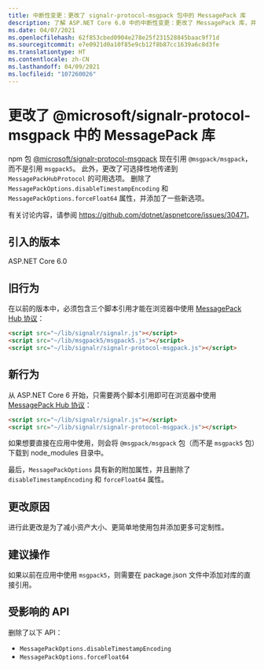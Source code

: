 ```yaml
---
title: 中断性变更：更改了 signalr-protocol-msgpack 包中的 MessagePack 库
description: 了解 ASP.NET Core 6.0 中的中断性变更：更改了 MessagePack 库，并在 @microsoft/signalr-protocol-msgpack 包中删除了两个选项。
ms.date: 04/07/2021
ms.openlocfilehash: 62f853cbed0904e278e25f231528845baac9f71d
ms.sourcegitcommit: e7e0921d0a10f85e9cb12f8b87cc1639a6c8d3fe
ms.translationtype: HT
ms.contentlocale: zh-CN
ms.lasthandoff: 04/09/2021
ms.locfileid: "107260026"
---
```

# <a name="changed-messagepack-library-in-microsoftsignalr-protocol-msgpack"></a>更改了 @microsoft/signalr-protocol-msgpack 中的 MessagePack 库

npm 包 [@microsoft/signalr-protocol-msgpack](https://www.npmjs.com/package/@microsoft/signalr-protocol-msgpack) 现在引用 `@msgpack/msgpack`，而不是引用 `msgpack5`。 此外，更改了可选择性地传递到 `MessagePackHubProtocol` 的可用选项。 删除了 `MessagePackOptions.disableTimestampEncoding` 和 `MessagePackOptions.forceFloat64` 属性，并添加了一些新选项。

有关讨论内容，请参阅 <https://github.com/dotnet/aspnetcore/issues/30471>。

## <a name="version-introduced"></a>引入的版本

ASP.NET Core 6.0

## <a name="old-behavior"></a>旧行为

在以前的版本中，必须包含三个脚本引用才能在浏览器中使用 [MessagePack Hub 协议](/aspnet/core/signalr/messagepackhubprotocol)：

```html
<script src="~/lib/signalr/signalr.js"></script>
<script src="~/lib/msgpack5/msgpack5.js"></script>
<script src="~/lib/signalr/signalr-protocol-msgpack.js"></script>
```

## <a name="new-behavior"></a>新行为

从 ASP.NET Core 6 开始，只需要两个脚本引用即可在浏览器中使用 [MessagePack Hub 协议](/aspnet/core/signalr/messagepackhubprotocol)：

```html
<script src="~/lib/signalr/signalr.js"></script>
<script src="~/lib/signalr/signalr-protocol-msgpack.js"></script>
```

如果想要直接在应用中使用，则会将 `@msgpack/msgpack` 包（而不是 `msgpack5` 包）下载到 node_modules 目录中。

最后，`MessagePackOptions` 具有新的附加属性，并且删除了 `disableTimestampEncoding` 和 `forceFloat64` 属性。

## <a name="reason-for-change"></a>更改原因

进行此更改是为了减小资产大小、更简单地使用包并添加更多可定制性。

## <a name="recommended-action"></a>建议操作

如果以前在应用中使用 `msgpack5`，则需要在 package.json 文件中添加对库的直接引用。

## <a name="affected-apis"></a>受影响的 API

删除了以下 API：

- `MessagePackOptions.disableTimestampEncoding`
- `MessagePackOptions.forceFloat64`

<!--

## Category

ASP.NET Core

## Affected APIs

Not detectable via API analysis.

-->
